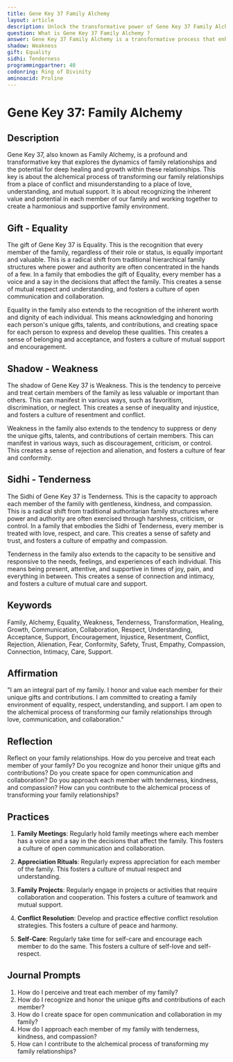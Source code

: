 ```yaml
---
title: Gene Key 37 Family Alchemy
layout: article
description: Unlock the transformative power of Gene Key 37 Family Alchemy. Discover how to transform family dynamics into a harmonious environment of love, understanding, and mutual support.
question: What is Gene Key 37 Family Alchemy ?
answer: Gene Key 37 Family Alchemy is a transformative process that enhances family relationships. It uses the principles of love, harmony, and unity to foster a deeper connection and understanding among family members.
shadow: Weakness
gift: Equality
sidhi: Tenderness
programmingpartner: 40
codonring: Ring of Divinity
aminoacid: Proline
---
```

# Gene Key 37: Family Alchemy

## Description

Gene Key 37, also known as Family Alchemy, is a profound and transformative key that explores the dynamics of family relationships and the potential for deep healing and growth within these relationships. This key is about the alchemical process of transforming our family relationships from a place of conflict and misunderstanding to a place of love, understanding, and mutual support. It is about recognizing the inherent value and potential in each member of our family and working together to create a harmonious and supportive family environment.

## Gift - Equality

The gift of Gene Key 37 is Equality. This is the recognition that every member of the family, regardless of their role or status, is equally important and valuable. This is a radical shift from traditional hierarchical family structures where power and authority are often concentrated in the hands of a few. In a family that embodies the gift of Equality, every member has a voice and a say in the decisions that affect the family. This creates a sense of mutual respect and understanding, and fosters a culture of open communication and collaboration.

Equality in the family also extends to the recognition of the inherent worth and dignity of each individual. This means acknowledging and honoring each person's unique gifts, talents, and contributions, and creating space for each person to express and develop these qualities. This creates a sense of belonging and acceptance, and fosters a culture of mutual support and encouragement.

## Shadow - Weakness

The shadow of Gene Key 37 is Weakness. This is the tendency to perceive and treat certain members of the family as less valuable or important than others. This can manifest in various ways, such as favoritism, discrimination, or neglect. This creates a sense of inequality and injustice, and fosters a culture of resentment and conflict.

Weakness in the family also extends to the tendency to suppress or deny the unique gifts, talents, and contributions of certain members. This can manifest in various ways, such as discouragement, criticism, or control. This creates a sense of rejection and alienation, and fosters a culture of fear and conformity.

## Sidhi - Tenderness

The Sidhi of Gene Key 37 is Tenderness. This is the capacity to approach each member of the family with gentleness, kindness, and compassion. This is a radical shift from traditional authoritarian family structures where power and authority are often exercised through harshness, criticism, or control. In a family that embodies the Sidhi of Tenderness, every member is treated with love, respect, and care. This creates a sense of safety and trust, and fosters a culture of empathy and compassion.

Tenderness in the family also extends to the capacity to be sensitive and responsive to the needs, feelings, and experiences of each individual. This means being present, attentive, and supportive in times of joy, pain, and everything in between. This creates a sense of connection and intimacy, and fosters a culture of mutual care and support.

## Keywords

Family, Alchemy, Equality, Weakness, Tenderness, Transformation, Healing, Growth, Communication, Collaboration, Respect, Understanding, Acceptance, Support, Encouragement, Injustice, Resentment, Conflict, Rejection, Alienation, Fear, Conformity, Safety, Trust, Empathy, Compassion, Connection, Intimacy, Care, Support.

## Affirmation

"I am an integral part of my family. I honor and value each member for their unique gifts and contributions. I am committed to creating a family environment of equality, respect, understanding, and support. I am open to the alchemical process of transforming our family relationships through love, communication, and collaboration."

## Reflection

Reflect on your family relationships. How do you perceive and treat each member of your family? Do you recognize and honor their unique gifts and contributions? Do you create space for open communication and collaboration? Do you approach each member with tenderness, kindness, and compassion? How can you contribute to the alchemical process of transforming your family relationships?

## Practices

1. **Family Meetings**: Regularly hold family meetings where each member has a voice and a say in the decisions that affect the family. This fosters a culture of open communication and collaboration.

2. **Appreciation Rituals**: Regularly express appreciation for each member of the family. This fosters a culture of mutual respect and understanding.

3. **Family Projects**: Regularly engage in projects or activities that require collaboration and cooperation. This fosters a culture of teamwork and mutual support.

4. **Conflict Resolution**: Develop and practice effective conflict resolution strategies. This fosters a culture of peace and harmony.

5. **Self-Care**: Regularly take time for self-care and encourage each member to do the same. This fosters a culture of self-love and self-respect.

## Journal Prompts

1. How do I perceive and treat each member of my family?
2. How do I recognize and honor the unique gifts and contributions of each member?
3. How do I create space for open communication and collaboration in my family?
4. How do I approach each member of my family with tenderness, kindness, and compassion?
5. How can I contribute to the alchemical process of transforming my family relationships?